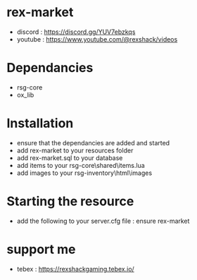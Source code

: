 # rex-market
- discord : https://discord.gg/YUV7ebzkqs
- youtube : https://www.youtube.com/@rexshack/videos

# Dependancies
- rsg-core
- ox_lib

# Installation
- ensure that the dependancies are added and started
- add rex-market to your resources folder
- add rex-market.sql to your database
- add items to your rsg-core\shared\items.lua
- add images to your rsg-inventory\html\images

# Starting the resource
- add the following to your server.cfg file : ensure rex-market

# support me
- tebex : https://rexshackgaming.tebex.io/